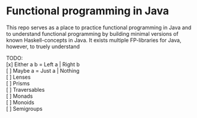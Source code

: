 # Functional programming in Java

This repo serves as a place to practice functional programming in Java and to understand functional programming by building minimal versions of known Haskell-concepts in Java. It exists multiple FP-libraries for Java, however, to truely understand 

TODO:  
[x] Either a b = Left a | Right b  
[ ] Maybe a = Just a | Nothing  
[ ] Lenses  
[ ] Prisms  
[ ] Traversables  
[ ] Monads  
[ ] Monoids  
[ ] Semigroups  

